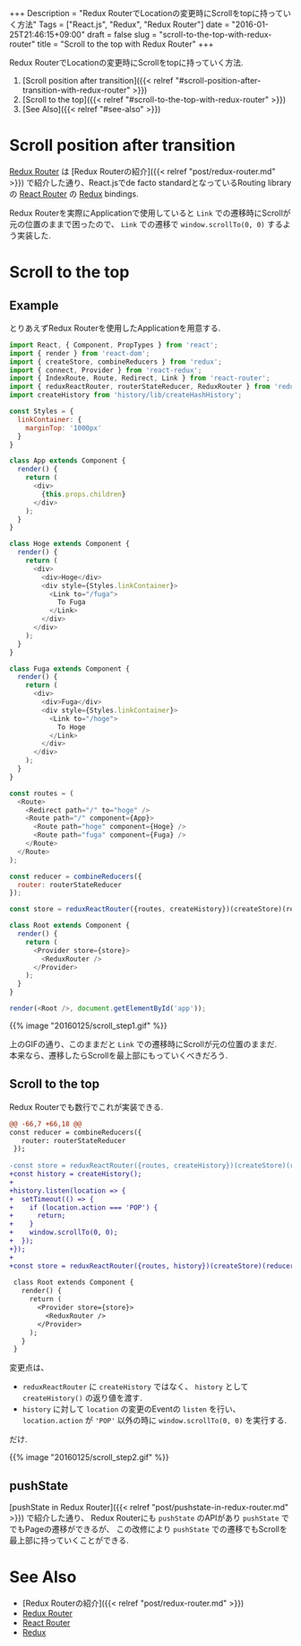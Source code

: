 +++
Description = "Redux RouterでLocationの変更時にScrollをtopに持っていく方法"
Tags = ["React.js", "Redux", "Redux Router"]
date = "2016-01-25T21:46:15+09:00"
draft = false
slug = "scroll-to-the-top-with-redux-router"
title = "Scroll to the top with Redux Router"
+++

Redux RouterでLocationの変更時にScrollをtopに持っていく方法.

<!--more-->

1. [Scroll position after transition]({{< relref "#scroll-position-after-transition-with-redux-router" >}})
2. [Scroll to the top]({{< relref "#scroll-to-the-top-with-redux-router" >}})
3. [See Also]({{< relref "#see-also" >}})


# Scroll position after transition

[Redux Router](https://github.com/acdlite/redux-router) は [Redux Routerの紹介]({{< relref "post/redux-router.md" >}}) で紹介した通り、React.jsでde facto standardとなっているRouting libraryの [React Router](https://github.com/rackt/react-router) の [Redux](https://github.com/rackt/redux) bindings.

Redux Routerを実際にApplicationで使用していると `Link` での遷移時にScrollが元の位置のままで困ったので、 `Link` での遷移で `window.scrollTo(0, 0)` するよう実装した.


# Scroll to the top

## Example

とりあえずRedux Routerを使用したApplicationを用意する.

```js
import React, { Component, PropTypes } from 'react';
import { render } from 'react-dom';
import { createStore, combineReducers } from 'redux';
import { connect, Provider } from 'react-redux';
import { IndexRoute, Route, Redirect, Link } from 'react-router';
import { reduxReactRouter, routerStateReducer, ReduxRouter } from 'redux-router';
import createHistory from 'history/lib/createHashHistory';

const Styles = {
  linkContainer: {
    marginTop: '1000px'
  }
}

class App extends Component {
  render() {
    return (
      <div>
        {this.props.children}
      </div>
    );
  }
}

class Hoge extends Component {
  render() {
    return (
      <div>
        <div>Hoge</div>
        <div style={Styles.linkContainer}>
          <Link to="/fuga">
            To Fuga
          </Link>
        </div>
      </div>
    );
  }
}

class Fuga extends Component {
  render() {
    return (
      <div>
        <div>Fuga</div>
        <div style={Styles.linkContainer}>
          <Link to="/hoge">
            To Hoge
          </Link>
        </div>
      </div>
    );
  }
}

const routes = (
  <Route>
    <Redirect path="/" to="hoge" />
    <Route path="/" component={App}>
      <Route path="hoge" component={Hoge} />
      <Route path="fuga" component={Fuga} />
    </Route>
  </Route>
);

const reducer = combineReducers({
  router: routerStateReducer
});

const store = reduxReactRouter({routes, createHistory})(createStore)(reducer);

class Root extends Component {
  render() {
    return (
      <Provider store={store}>
        <ReduxRouter />
      </Provider>
    );
  }
}

render(<Root />, document.getElementById('app'));
```

{{% image "20160125/scroll_step1.gif" %}}

上のGIFの通り、このままだと `Link` での遷移時にScrollが元の位置のままだ.  
本来なら、遷移したらScrollを最上部にもっていくべきだろう.


## Scroll to the top

Redux Routerでも数行でこれが実装できる.

```diff
@@ -66,7 +66,18 @@
const reducer = combineReducers({
   router: routerStateReducer
 });
 
-const store = reduxReactRouter({routes, createHistory})(createStore)(reducer);
+const history = createHistory();
+
+history.listen(location => {
+  setTimeout(() => {
+    if (location.action === 'POP') {
+      return;
+    }
+    window.scrollTo(0, 0);
+  });
+});
+
+const store = reduxReactRouter({routes, history})(createStore)(reducer);
 
 class Root extends Component {
   render() {
     return (
       <Provider store={store}>
         <ReduxRouter />
       </Provider>
     );
   }
 }
```

変更点は、

- `reduxReactRouter` に `createHistory` ではなく、 `history` として `createHistory()` の返り値を渡す.
- `history` に対して `location` の変更のEventの `listen` を行い、 `location.action` が `'POP'` 以外の時に `window.scrollTo(0, 0)` を実行する.

だけ.

{{% image "20160125/scroll_step2.gif" %}}


## pushState

[pushState in Redux Router]({{< relref "post/pushstate-in-redux-router.md" >}}) で紹介した通り、
Redux Routerにも `pushState` のAPIがあり `pushState` ででもPageの遷移ができるが、
この改修により `pushState` での遷移でもScrollを最上部に持っていくことができる.


# See Also
- [Redux Routerの紹介]({{< relref "post/redux-router.md" >}})
- [Redux Router](https://github.com/acdlite/redux-router)
- [React Router](https://github.com/rackt/react-router)
- [Redux](https://github.com/rackt/redux)
